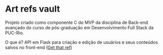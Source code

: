 # Art refs vault
Projeto criado como componente C do MVP da disciplina de Back-end avançado do curso de pós-graduação em Desenvolvimento Full Stack da PUC-Rio.

O que é?
API em Flask para criação e edição de usuários e seus conteúdos salvos no front-end ([Get that ref](https://github.com/amandagpearce/get-that-ref))
